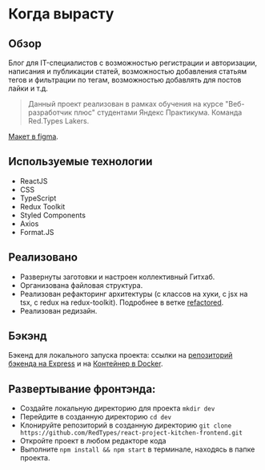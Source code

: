 # Когда вырасту

## Обзор
Блог для IT-специалистов с возможностью регистрации и авторизации, написания и публикации статей, возможностью добавления статьям тегов и фильтрации по тегам, возможностью добавлять для постов лайки и т.д.

>Данный проект реализован в рамках обучения на курсе "Веб-разработчик плюс" студентами Яндекс Практикума. Команда Red.Types Lakers.

[Макет в figma](https://www.figma.com/file/4wPCpzg3Ee8yxsDlq5FVUs/%D0%9A%D0%BE%D0%B3%D0%B4%D0%B0-%D0%B2%D1%8B%D1%80%D0%B0%D1%81%D1%82%D1%83_external_link?node-id=0%3A1).

## Используемые технологии
* ReactJS
* CSS
* TypeScript
* Redux Toolkit
* Styled Components
* Axios
* Format.JS

## Реализовано
* Развернуты заготовки и настроен коллективный Гитхаб.
* Организована файловая структура.
* Реализован рефакторинг архитектуры (с классов на хуки, с jsx на tsx, с redux на redux-toolkit). Подробнее в ветке [refactored](https://github.com/RedTypes/react-project-kitchen-frontend/tree/refactored).
* Реализован редизайн.

## Бэкэнд
Бэкенд для локального запуска проекта: ссылки на [репозиторий бэкенда на Express](https://github.com/gothinkster/node-express-realworld-example-app) и на [Контейнер в Docker](https://github.com/Yandex-Practicum/react-project-kitchen-backend).

## Развертывание фронтэнда:
* Создайте локальную директорию для проекта
`mkdir dev`
* Перейдите в созданную директорию
`cd dev`
* Клонируйте репозиторий в созданную директорию
`git clone https://github.com/RedTypes/react-project-kitchen-frontend.git`
* Откройте проект в любом редакторе кода
* Выполните `npm install && npm start` в терминале, находясь в папке проекта.

